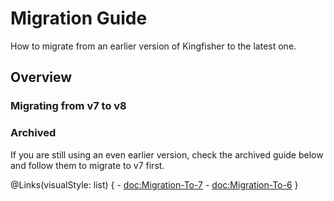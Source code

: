 # Migration Guide

How to migrate from an earlier version of Kingfisher to the latest one.

## Overview 

### Migrating from v7 to v8


### Archived

If you are still using an even earlier version, check the archived guide below and follow them to migrate to v7 first.

@Links(visualStyle: list) {
    - <doc:Migration-To-7>
    - <doc:Migration-To-6>
}

